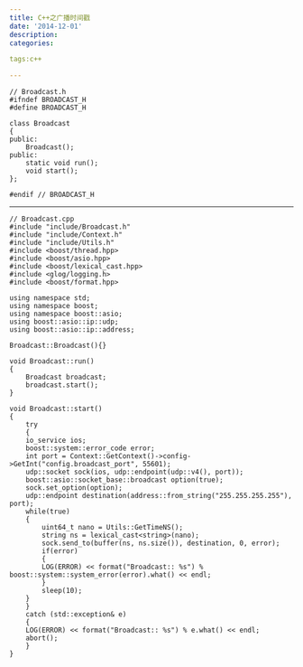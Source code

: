 ```yaml
---
title: C++之广播时间戳
date: '2014-12-01'
description:
categories:

tags:c++

---
```


	// Broadcast.h
	#ifndef BROADCAST_H
	#define BROADCAST_H

	class Broadcast
	{
	public:
	    Broadcast();
	public:
	    static void run();
	    void start();
	};

	#endif // BROADCAST_H
		
---

	// Broadcast.cpp
	#include "include/Broadcast.h"
	#include "include/Context.h"
	#include "include/Utils.h"
	#include <boost/thread.hpp>
	#include <boost/asio.hpp>
	#include <boost/lexical_cast.hpp>
	#include <glog/logging.h>
	#include <boost/format.hpp>

	using namespace std;
	using namespace boost;
	using namespace boost::asio;
	using boost::asio::ip::udp;
	using boost::asio::ip::address;

	Broadcast::Broadcast(){}

	void Broadcast::run()
	{
	    Broadcast broadcast;
	    broadcast.start();
	}

	void Broadcast::start()
	{
	    try
	    {
		io_service ios;
		boost::system::error_code error;
		int port = Context::GetContext()->config->GetInt("config.broadcast_port", 55601);
		udp::socket sock(ios, udp::endpoint(udp::v4(), port));
		boost::asio::socket_base::broadcast option(true);
		sock.set_option(option);
		udp::endpoint destination(address::from_string("255.255.255.255"), port);
		while(true)
		{
		    uint64_t nano = Utils::GetTimeNS();
		    string ns = lexical_cast<string>(nano);
		    sock.send_to(buffer(ns, ns.size()), destination, 0, error);
		    if(error)
		    {
			LOG(ERROR) << format("Broadcast:: %s") % boost::system::system_error(error).what() << endl;
		    }
		    sleep(10);
		}
	    }
	    catch (std::exception& e)
	    {
		LOG(ERROR) << format("Broadcast:: %s") % e.what() << endl;
		abort();
	    }
	}



